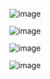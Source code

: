 

![image](https://github.com/user-attachments/assets/71c3dd1e-e748-41e1-831e-52cf742b9783)

![image](https://github.com/user-attachments/assets/7244fb03-dff0-474a-ae86-a6c462c9d3dc)



![image](https://github.com/user-attachments/assets/c959cb83-bbeb-4699-892c-b6f9f1159ed2)


![image](https://github.com/user-attachments/assets/72eceb48-6e13-4e27-a572-b4a26a488f84)
